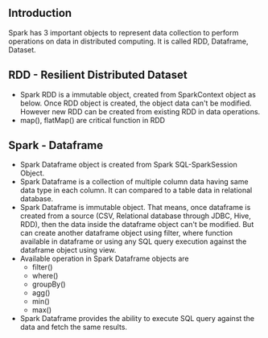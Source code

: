 ## Introduction
Spark has 3 important objects to represent data collection to perform operations on data in distributed computing. It is called RDD, Dataframe, Dataset.

## RDD - Resilient Distributed Dataset
* Spark RDD is a immutable object, created from SparkContext object as below. Once RDD object is created, the object data can't be modified. However new RDD can be created from existing RDD in data operations.
* map(), flatMap() are critical function in RDD 

## Spark - Dataframe
* Spark Dataframe object is created from Spark SQL-SparkSession Object.
* Spark Dataframe is a collection of multiple column data having same data type in each column. It can compared to a table data in relational database.
* Spark Dataframe is immutable object. That means, once dataframe is created from a source (CSV, Relational database through JDBC, Hive, RDD), then the data inside the dataframe object can't be modified. But can create another dataframe object using filter, where function available in dataframe or using any SQL query execution against the dataframe object using view.
* Available operation in Spark Dataframe objects are 
	* filter()
	* where()
	* groupBy()
	* agg()
	* min()
	* max()
*  Spark Dataframe provides the ability to execute SQL query against the data and fetch the same results.